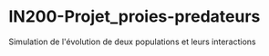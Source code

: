 # IN200-Projet_proies-predateurs
Simulation de l'évolution de deux populations et leurs interactions
